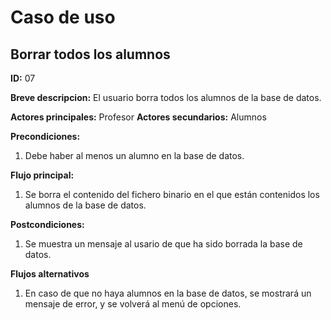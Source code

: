 # Caso de uso

## Borrar todos los alumnos

**ID:** 07

**Breve descripcion:** El usuario borra todos los alumnos de la base de datos.

**Actores principales:** Profesor
**Actores secundarios:** Alumnos

**Precondiciones:**
1. Debe haber al menos un alumno en la base de datos.

**Flujo principal:**
1. Se borra el contenido del fichero binario en el que están contenidos los alumnos de la base de datos.

**Postcondiciones:**
1. Se muestra un mensaje al usario de que ha sido borrada la base de datos. 

**Flujos alternativos**
1. En caso de que no haya alumnos en la base de datos, se mostrará un mensaje de error, y se volverá al menú de opciones.
